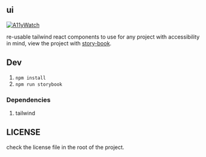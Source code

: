 ## ui

[![A11yWatch](https://circleci.com/gh/A11yWatch/ui.svg?style=svg)](https://circleci.com/gh/A11yWatch/ui)

re-usable tailwind react components to use for any project with accessibility in mind, view the project with [story-book](https://a11ywatch.github.io/a11ywatch-ui).

## Dev

1. `npm install`
2. `npm run storybook`


### Dependencies

1. tailwind

## LICENSE

check the license file in the root of the project.
